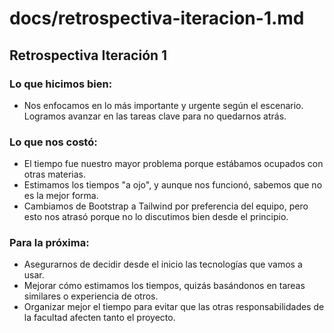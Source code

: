 # docs/retrospectiva-iteracion-1.md

## Retrospectiva Iteración 1

### Lo que hicimos bien:
- Nos enfocamos en lo más importante y urgente según el escenario. Logramos avanzar en las tareas clave para no quedarnos atrás.

### Lo que nos costó:
- El tiempo fue nuestro mayor problema porque estábamos ocupados con otras materias.
- Estimamos los tiempos "a ojo", y aunque nos funcionó, sabemos que no es la mejor forma.
- Cambiamos de Bootstrap a Tailwind por preferencia del equipo, pero esto nos atrasó porque no lo discutimos bien desde el principio.

### Para la próxima:
- Asegurarnos de decidir desde el inicio las tecnologías que vamos a usar.
- Mejorar cómo estimamos los tiempos, quizás basándonos en tareas similares o experiencia de otros.
- Organizar mejor el tiempo para evitar que las otras responsabilidades de la facultad afecten tanto el proyecto.